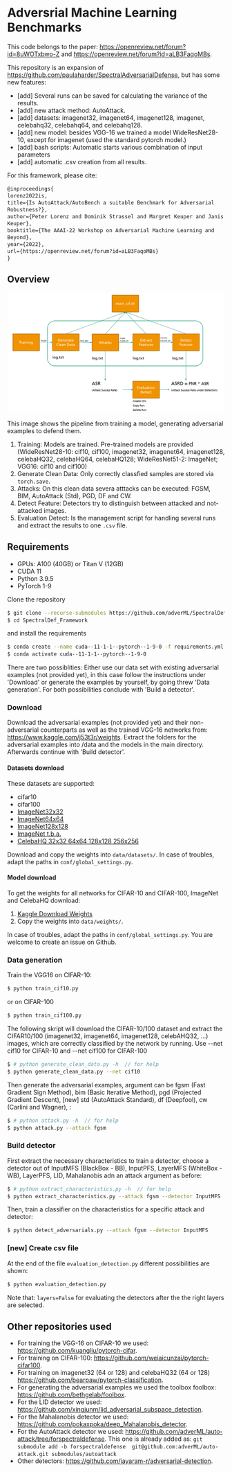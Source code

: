 # Adversrial Machine Learning Benchmarks

This code belongs to the paper: https://openreview.net/forum?id=8uWOTxbwo-Z and https://openreview.net/forum?id=aLB3FaqoMBs.

This repository is an expansion of https://github.com/paulaharder/SpectralAdversarialDefense, but has some new features:
 * [add] Several runs can be saved for calculating the variance of the results.
 * [add] new attack method: AutoAttack.
 * [add] datasets: imagenet32, imagenet64, imagenet128, imagenet, celebahq32, celebahq64, and celebahq128.
 * [add] new model: besides VGG-16 we trained a model WideResNet28-10, except for imagenet (used the standard pytorch model.)
 * [add] bash scripts: Automatic starts various combination of input parameters
 * [add] automatic .csv creation from all results.


For this framework, please cite:
```
@inproceedings{
lorenz2022is,
title={Is AutoAttack/AutoBench a suitable Benchmark for Adversarial Robustness?},
author={Peter Lorenz and Dominik Strassel and Margret Keuper and Janis Keuper},
booktitle={The AAAI-22 Workshop on Adversarial Machine Learning and Beyond},
year={2022},
url={https://openreview.net/forum?id=aLB3FaqoMBs}
}
```

## Overview

![overview](pics/overview_readme.png)

This image shows the pipeline from training a model, generating adversarial examples to defend them. 

1. Training: Models are trained. Pre-trained models are provided (WideResNet28-10: cif10, cif100, imagenet32, imagenet64, imagenet128, celebaHQ32, celebaHQ64, celebaHQ128; WideResNet51-2: ImageNet; VGG16: cif10 and cif100)
2. Generate Clean Data: Only correctly classfied samples are stored via `torch.save`.
3. Attacks: On this clean data severa atttacks can be executed: FGSM, BIM, AutoAttack (Std), PGD, DF and CW. 
4. Detect Feature: Detectors try to distinguish between attacked and not-attacked images.
5. Evaluation Detect: Is the management script for handling several runs and extract the results to one `.csv` file. 


## Requirements

* GPUs: A100 (40GB) or Titan V (12GB)
* CUDA 11
* Python 3.9.5
* PyTorch 1-9


Clone the repository 
```sh
$ git clone --recurse-submodules https://github.com/adverML/SpectralDef_Framework
$ cd SpectralDef_Framework
```

and install the requirements
```sh
$ conda create --name cuda--11-1-1--pytorch--1-9-0 -f requirements.yml
$ conda activate cuda--11-1-1--pytorch--1-9-0
```

There are two possiblities: Either use our data set with existing adversarial examples (not provided yet), in this case follow the instructions under 'Download' or generate the examples by yourself, by going threw 'Data generation'. For both possibilities conclude with 'Build a detector'.


### Download

Download the adversarial examples (not provided yet) and their non-adversarial counterparts as well as the trained VGG-16 networks from:
https://www.kaggle.com/j53t3r/weights. Extract the folders for the adversarial examples into /data and the models in the main directory. Afterwards continue with 'Build detector'.

<!-- #### Data download

To get the data directly on your server use wget. For the adversarial examples based on CIFAR-10 use:
```sh
$ wget --load-cookies /tmp/cookies.txt "https://docs.google.com/uc?export=download&confirm=$(wget --quiet --save-cookies /tmp/cookies.txt --keep-session-cookies --no-check-certificate 'https://docs.google.com/uc?export=download&id=1rfSSXNKcquD03lLBXd8IskoZAmDyjzPL' -O- | sed -rn 's/.*confirm=([0-9A-Za-z_]+).*/\1\n/p')&id=1rfSSXNKcquD03lLBXd8IskoZAmDyjzPL" -O cif10_adversarial_images.zip && rm -rf /tmp/cookies.txt
```

then unzip
```sh
$ unzip -o cif10_adversarial_images.zip -d data/
$ rm cif10_adversarial_images.zip 
```

For adversarial examples based on CIFAR-100 use:
```sh
$ wget --load-cookies /tmp/cookies.txt "https://docs.google.com/uc?export=download&confirm=$(wget --quiet --save-cookies /tmp/cookies.txt --keep-session-cookies --no-check-certificate 'https://docs.google.com/uc?export=download&id=1NeWUvU63F04aO8k285PJNnfrB21RoI91' -O- | sed -rn 's/.*confirm=([0-9A-Za-z_]+).*/\1\n/p')&id=1NeWUvU63F04aO8k285PJNnfrB21RoI91" -O cif100_adversarial_images.zip && rm -rf /tmp/cookies.txt
``` -->

#### Datasets download

These datasets are supported:
 * cifar10 
 * cifar100
 * [ImageNet32x32](https://www.kaggle.com/j53t3r/imagenet32x32)
 * [ImageNet64x64](https://www.kaggle.com/j53t3r/imagenet64x64)
 * [ImageNet128x128](https://www.kaggle.com/j53t3r/imagenet128x128)
 * [ImageNet t.b.a.](https://www.kaggle.com/j53t3r/datasets?scroll=true)
 * [CelebaHQ 32x32 64x64 128x128 256x256](https://www.kaggle.com/j53t3r/celebahq)

  <!-- * [ImageNet240x240 t.b.a.](https://www.kaggle.com/j53t3r/datasets?scroll=true) -->


Download and copy the weights into `data/datasets/`. In case of troubles, adapt the paths in `conf/global_settings.py`.


#### Model download

To get the weights for all networks for CIFAR-10 and CIFAR-100, ImageNet and CelebaHQ download: 

1. [Kaggle Download Weights](https://www.kaggle.com/j53t3r/weights)
2. Copy the weights into `data/weights/`.

In case of troubles, adapt the paths in `conf/global_settings.py`. You are welcome to create an issue on Github.

### Data generation

Train the VGG16 on CIFAR-10:
```sh
$ python train_cif10.py
```

or on CIFAR-100
```sh
$ python train_cif100.py
```

<!-- Copy the pth-files from the checkpoint directory to /models/vgg_cif10.pth or /models/vgg_cif100.pth. In detail: For cif10 go to the folder ./checkpoints; copy the file ckpt.pth to the folder ./models and rename it vgg_cif10.pth. For cif100: Go to the folder ./checkpoints/vgg16; select a folder; copy a file *.pth to the folder ./models and rename it vgg_cif100.pth. -->


The following skript will download the CIFAR-10/100 dataset and extract the CIFAR10/100 (imagenet32, imagenet64, imagenet128, celebAHQ32, ...) images, which are correctly classified by the network by running. Use --net cif10 for CIFAR-10 and --net cif100 for CIFAR-100
```sh
$ # python generate_clean_data.py -h  // for help
$ python generate_clean_data.py --net cif10
```

Then generate the adversarial examples, argument can be fgsm (Fast Gradient Sign Method), bim (Basic Iterative Method), pgd (Projected Gradient Descent), [new] std (AutoAttack Standard), df (Deepfool), cw (Carlini and Wagner), :
```sh
$ # python attack.py -h  // for help
$ python attack.py --attack fgsm
```

### Build detector

First extract the necessary characteristics to train a detector, choose a detector out of InputMFS (BlackBox - BB), InputPFS, LayerMFS (WhiteBox - WB), LayerPFS, LID, Mahalanobis adn an attack argument as before: 

```sh
$ # python extract_characteristics.py -h  // for help
$ python extract_characteristics.py --attack fgsm --detector InputMFS
```


Then, train a classifier on the characteristics for a specific attack and detector:
```sh
$ python detect_adversarials.py --attack fgsm --detector InputMFS
```

### [new] Create csv file

At the end of the file `evaluation_detection.py` different possibilities are shown:

```sh
$ python evaluation_detection.py 
```

Note that: `layers=False` for evaluating the detectors after the the right layers are selected. 


## Other repositories used
* For training the VGG-16 on CIFAR-10 we used:
https://github.com/kuangliu/pytorch-cifar.
* For training on CIFAR-100:
https://github.com/weiaicunzai/pytorch-cifar100.
* For training on imagenet32 (64 or 128) and celebaHQ32 (64 or 128)
https://github.com/bearpaw/pytorch-classification.
* For generating the adversarial examples we used the toolbox foolbox:
https://github.com/bethgelab/foolbox.
* For the LID detector we used:
https://github.com/xingjunm/lid_adversarial_subspace_detection.
* For the Mahalanobis detector we used:
https://github.com/pokaxpoka/deep_Mahalanobis_detector.
* For the AutoAttack detector we used:
https://github.com/adverML/auto-attack/tree/forspectraldefense. This one is already added as: `git submodule add -b forspectraldefense  git@github.com:adverML/auto-attack.git submodules/autoattack`
* Other detectors:
https://github.com/jayaram-r/adversarial-detection.
